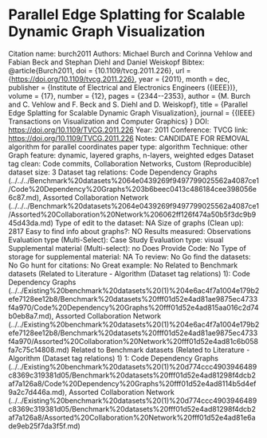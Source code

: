 # Parallel Edge Splatting for Scalable Dynamic Graph Visualization

Citation name: burch2011
Authors: Michael Burch and Corinna Vehlow and Fabian Beck and Stephan Diehl and Daniel Weiskopf
Bibtex: @article{Burch2011,
doi = {10.1109/tvcg.2011.226},
url = {https://doi.org/10.1109/tvcg.2011.226},
year = {2011},
month = dec,
publisher = {Institute of Electrical and Electronics Engineers ({IEEE})},
volume = {17},
number = {12},
pages = {2344--2353},
author = {M. Burch and C. Vehlow and F. Beck and S. Diehl and D. Weiskopf},
title = {Parallel Edge Splatting for Scalable Dynamic Graph Visualization},
journal = {{IEEE} Transactions on Visualization and Computer Graphics}
}
DOI: https://doi.org/10.1109/TVCG.2011.226
Year: 2011
Conference: TVCG
link: https://doi.org/10.1109/TVCG.2011.226
Notes: CANDIDATE FOR REMOVAL
algorithm for parallel coordinates
paper type: algorithm
Technique: other
Graph feature: dynamic, layered graphs, n-layers, weighted edges
Dataset tag clean: Code commits, Collaboration Networks, Custom (Reproducible)
dataset size: 3
Dataset tag relations: Code Dependency Graphs (../../../Benchmark%20datasets%2064e0439269f9497799025562a4087ce1/Code%20Dependency%20Graphs%203b6beec0413c486184cee398056e6c87.md), Assorted Collaboration Network (../../../Benchmark%20datasets%2064e0439269f9497799025562a4087ce1/Assorted%20Collaboration%20Network%206062ff126f474a50b5f3dc9b945d43da.md)
Type of edit to the dataset: NA
Size of graphs (Clean up): 2817
Easy to find info about graphs?: NO
Results measured: Observations
Evaluation type (Multi-Select): Case Study
Evaluation type: visual
Supplemental material (Multi-select): no
Does Provide Code: No
Type of storage for supplemental material: NA
To review: No
Go find the datasets: No
Go hunt for citations: No
Great example: No
Related to Benchmark datasets (Related to Literature - Algorithm (Dataset tag relations) 1): Code Dependency Graphs (../../Existing%20benchmark%20datasets%20(1)%204e6ac4f7a1004e179b2efe7128ee12b8/Benchmark%20datasets%20fff01d52e4ad81ae9875ec4733f4a970/Code%20Dependency%20Graphs%20fff01d52e4ad815aa016c2d74b0eb8a7.md), Assorted Collaboration Network (../../Existing%20benchmark%20datasets%20(1)%204e6ac4f7a1004e179b2efe7128ee12b8/Benchmark%20datasets%20fff01d52e4ad81ae9875ec4733f4a970/Assorted%20Collaboration%20Network%20fff01d52e4ad81c6b058fa7c75c14808.md)
Related to Benchmark datasets (Related to Literature - Algorithm (Dataset tag relations) 1) 1: Code Dependency Graphs (../../Existing%20benchmark%20datasets%20(1)%20d774ccc4903946489c8369c319381d05/Benchmark%20datasets%20fff01d52e4ad81298f4dcb2af7a126a8/Code%20Dependency%20Graphs%20fff01d52e4ad8114b5d4ef9a2c7d446a.md), Assorted Collaboration Network (../../Existing%20benchmark%20datasets%20(1)%20d774ccc4903946489c8369c319381d05/Benchmark%20datasets%20fff01d52e4ad81298f4dcb2af7a126a8/Assorted%20Collaboration%20Network%20fff01d52e4ad81e6ade9eb25f7da3f5f.md)